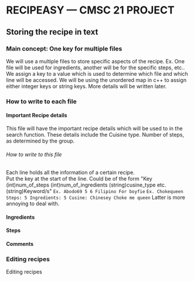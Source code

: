 # RECIPEASY — CMSC 21 PROJECT

## Storing the recipe in text
###  Main concept: One key for multiple files
We will use a multiple files to store specific aspects of the recipe.
Ex. One file will be used for ingredients, another will be for the specific steps, etc..
We assign a key to a value which is used to determine which file and which line will be accessed.
We will be using the unordered map in c++ to assign either integer keys or string keys.
More details will be written later.
### How to write to each file
#### Important Recipe details
This file will have the important recipe details which will be used to in the search function.
These details include the Cuisine type. Number of steps, as determined by the group.  
###### How to write to this file
Each line holds all the information of a certain recipe.  
Put the key at the start of the line.
Could be of the form "Key (int)num_of_steps (int)num_of_ingredients (string)cusine_type etc. (string)Keyword/s"
`Ex. Abodo69 5 6 Filipino For boyfie`
`Ex. Chokequeen Steps: 5 Ingredients: 5 Cusine: Chinesey Choke me queen`
Latter is more annoying to deal with.
#### Ingredients 
#### Steps 
#### Comments 
### Editing recipes
Editing recipes 
